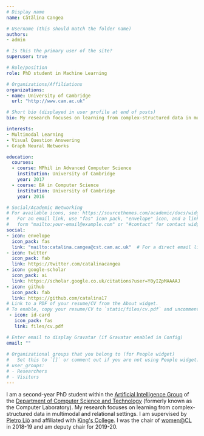 ```yaml
---
# Display name
name: Cătălina Cangea

# Username (this should match the folder name)
authors:
- admin

# Is this the primary user of the site?
superuser: true

# Role/position
role: PhD student in Machine Learning

# Organizations/Affiliations
organizations:
- name: University of Cambridge
  url: "http://www.cam.ac.uk"

# Short bio (displayed in user profile at end of posts)
bio: My research focuses on learning from complex-structured data in multimodal and relational settings.

interests:
- Multimodal Learning
- Visual Question Answering
- Graph Neural Networks

education:
  courses:
  - course: MPhil in Advanced Computer Science
    institution: University of Cambridge
    year: 2017
  - course: BA in Computer Science
    institution: University of Cambridge
    year: 2016

# Social/Academic Networking
# For available icons, see: https://sourcethemes.com/academic/docs/widgets/#icons
#   For an email link, use "fas" icon pack, "envelope" icon, and a link in the
#   form "mailto:your-email@example.com" or "#contact" for contact widget.
social:
- icon: envelope
  icon_pack: fas
  link: "mailto:catalina.cangea@cst.cam.ac.uk"  # For a direct email link, use "mailto:test@example.org".
- icon: twitter
  icon_pack: fab
  link: https://twitter.com/catalinacangea
- icon: google-scholar
  icon_pack: ai
  link: https://scholar.google.co.uk/citations?user=Y0yIZpMAAAAJ
- icon: github
  icon_pack: fab
  link: https://github.com/catalina17
# Link to a PDF of your resume/CV from the About widget.
# To enable, copy your resume/CV to `static/files/cv.pdf` and uncomment the lines below.  
 - icon: id-card
   icon_pack: fas
   link: files/cv.pdf

# Enter email to display Gravatar (if Gravatar enabled in Config)
email: ""
  
# Organizational groups that you belong to (for People widget)
#   Set this to `[]` or comment out if you are not using People widget.  
# user_groups:
# - Researchers
# - Visitors
---
```


I am a second-year PhD student within the [Artificial Intelligence Group](https://www.cl.cam.ac.uk/research/ai/) of the [Department of Computer Science and Technology](https://cst.cam.ac.uk) (formerly known as the Computer Laboratory). My research focuses on learning from complex-structured data in multimodal and relational settings. I am supervised by [Pietro Liò](https://www.cl.cam.ac.uk/~pl219/) and affiliated with [King's College](https://www.kings.cam.ac.uk). I was the chair of [women@CL](https://www.cst.cam.ac.uk/women) in 2018-19 and am deputy chair for 2019-20.
